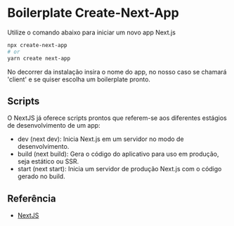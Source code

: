 # Boilerplate Create-Next-App

Utilize o comando abaixo para iniciar um novo app Next.js

```bash
npx create-next-app
# or
yarn create next-app
```

No decorrer da instalação insira o nome do app, no nosso caso se chamará 'client' e se quiser escolha um boilerplate pronto.

## Scripts

O NextJS já oferece scripts prontos que referem-se aos diferentes estágios de desenvolvimento de um app:

- dev (next dev): Inicia Next.js em um servidor no modo de desenvolvimento.
- build (next build): Gera o código do aplicativo para uso em produção, seja estático ou SSR.
- start (next start): Inicia um servidor de produção Next.js com o código gerado no build.

## Referência

- [NextJS](https://nextjs.org/docs)
